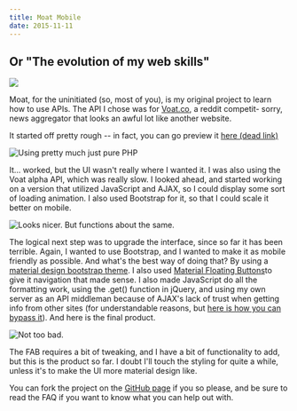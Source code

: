 ```yaml
---
title: Moat Mobile
date: 2015-11-11
---
```


## Or "The evolution of my web skills"

![](https://cdn-images-1.medium.com/max/1200/1*mJn71fHwI6K3pfZlY5MN8Q.png)

Moat, for the uninitiated (so, most of you), is my original project to
learn how to use APIs. The API I chose was for [Voat.co](http://voat.co), a reddit competit- sorry, news aggregator that looks an awful lot like another
website.

It started off pretty rough -- in fact, you can go preview it [here (dead link)](http://gabrielsimmer.com/moat/)

![Using pretty much just pure PHP](https://cdn-images-1.medium.com/max/800/1*0kycKbtMpPuQPSduytG2gg.png)

It... worked, but the UI wasn't really where I wanted it. I was also
using the Voat alpha API, which was really slow. I looked ahead, and
started working on a version that utilized JavaScript and AJAX, so I
could display some sort of loading animation. I also used Bootstrap for
it, so that I could scale it better on mobile.

![Looks nicer. But functions about the same.](https://cdn-images-1.medium.com/max/800/1*r8Z-FLErTE4ldh9F8EZ-_g.png)

The logical next step was to upgrade the interface, since so far it has
been terrible. Again, I wanted to use Bootstrap, and I wanted to make it
as mobile friendly as possible. And what's the best way of doing that?
By using a [material design bootstrap
theme](http://fezvrasta.github.io/bootstrap-material-design/). I also used [Material Floating Buttons](http://nobitagit.github.io/material-floating-button/)to give it navigation that made sense. I also made JavaScript do all the formatting work, using the .get() function in jQuery, and using my own server as an API middleman because of AJAX's lack of trust when getting info from other sites (for understandable reasons, but [here is how you can bypass it](https://ghostbin.com/paste/kf3pf)). And here is the final product.

![Not too bad.](https://cdn-images-1.medium.com/max/800/1*dPZW7uPaJRClAs-SRhtbPg.png)

The FAB requires a bit of tweaking, and I have a bit of functionality to
add, but this is the product so far. I doubt I'll touch the styling for
quite a while, unless it's to make the UI more material design like.

You can fork the project on the [GitHub
page](https://github.com/gmemstr/moat-mobile) if you so please, and be sure to read the FAQ if you want to know what you can help out with.
